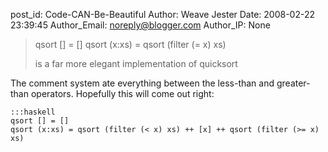 post_id: Code-CAN-Be-Beautiful
Author: Weave Jester
Date: 2008-02-22 23:39:45
Author_Email: noreply@blogger.com
Author_IP: None

> 	qsort [] = []
> 	qsort (x:xs) = qsort (filter (= x) xs)
>
> is a far more elegant implementation of quicksort

The comment system ate everything between the less-than and greater-than operators. Hopefully this will come out right:

	:::haskell
	qsort [] = []
	qsort (x:xs) = qsort (filter (< x) xs) ++ [x] ++ qsort (filter (>= x) xs)